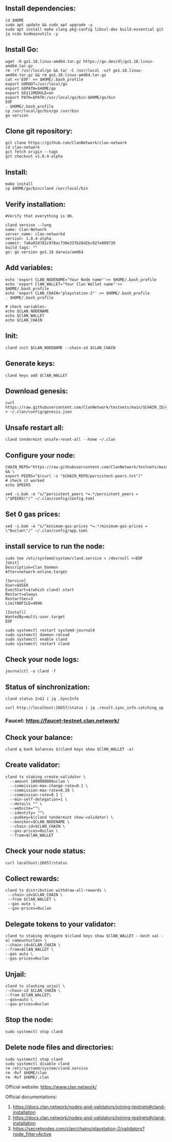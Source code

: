 ## Install dependencies:
```
cd $HOME
sudo apt update && sudo apt upgrade -y
sudo apt install make clang pkg-config libssl-dev build-essential git jq ncdu bsdmainutils -y
```
## Install Go:
```
wget -O go1.18.linux-amd64.tar.gz https://go.dev/dl/go1.18.linux-amd64.tar.gz
rm -rf /usr/local/go && tar -C /usr/local -xzf go1.18.linux-amd64.tar.gz && rm go1.18.linux-amd64.tar.gz
cat <<'EOF' >> $HOME/.bash_profile
export GOROOT=/usr/local/go
export GOPATH=$HOME/go
export GO111MODULE=on
export PATH=$PATH:/usr/local/go/bin:$HOME/go/bin
EOF
. $HOME/.bash_profile
cp /usr/local/go/bin/go /usr/bin
go version
```
## Clone git repository:
```
git clone https://github.com/ClanNetwork/clan-network
cd clan-network
git fetch origin --tags
git checkout v1.0.4-alpha
```
## Install:
```
make install
cp $HOME/go/bin/cland /usr/local/bin
```
## Verify installation:
```
#Verify that everything is OK.

cland version --long
name: Clan-Network
server_name: clan-networkd
version: 1.0.4-alpha
commit: 7a6a92d782c978ac730e337b28d2bc927e809739
build_tags: ""
go: go version go1.18 darwin/amd64
```
## Add variables:
```
echo 'export CLAN_NODENAME="Your Node name"'>> $HOME/.bash_profile
echo 'export ClAN_WALLET="Your Clan Wallet name"'>> $HOME/.bash_profile
echo 'export CLAN_CHAIN="playstation-2"' >> $HOME/.bash_profile
. $HOME/.bash_profile

# check variables:
echo $CLAN_NODENAME
echo $ClAN_WALLET
echo $CLAN_CHAIN
```
## Init:
```
cland init $CLAN_NODENAME --chain-id $CLAN_CHAIN
```
## Generate keys:
```
cland keys add $ClAN_WALLET
```

## Download genesis:
```
curl https://raw.githubusercontent.com/ClanNetwork/testnets/main/$CHAIN_ID/genesis.json > ~/.clan/config/genesis.json
```
## Unsafe restart all:
```
cland tendermint unsafe-reset-all --home ~/.clan
```
## Configure your node:
```
CHAIN_REPO="https://raw.githubusercontent.com/ClanNetwork/testnets/main/$CHAIN_ID" && \
export PEERS="$(curl -s "$CHAIN_REPO/persistent-peers.txt")"
# check it worked
echo $PEERS

sed -i.bak -e "s/^persistent_peers *=.*/persistent_peers = \"$PEERS\"/" ~/.clan/config/config.toml
```
## Set 0 gas prices:
```
sed -i.bak -e "s/^minimum-gas-prices *=.*/minimum-gas-prices = \"0uclan\"/" ~/.clan/config/app.toml
```
## install service to run the node:
```
sudo tee /etc/systemd/system/cland.service > /dev/null <<EOF
[Unit]
Description=Clan Daemon
After=network-online.target

[Service]
User=$USER
ExecStart=$(which cland) start
Restart=always
RestartSec=3
LimitNOFILE=4096

[Install]
WantedBy=multi-user.target
EOF

sudo systemctl restart systemd-journald
sudo systemctl daemon-reload
sudo systemctl enable cland
sudo systemctl restart cland
```
## Check your node logs:
```
journalctl -u cland -f
```
## Status of sinchronization:
```
cland status 2>&1 | jq .SyncInfo

curl http://localhost:26657/status | jq .result.sync_info.catching_up
```
### Faucet: https://faucet-testnet.clan.network/

## Сheck your balance:
```
cland q bank balances $(cland keys show $ClAN_WALLET -a)
```
## Create validator:
```
cland tx staking create-validator \
  --amount 1000000000uclan \
  --commission-max-change-rate=0.1 \
  --commission-max-rate=0.20 \
  --commission-rate=0.1 \
  --min-self-delegation=1 \
  --details "" \
  --website=""\
  --identity= ""\
  --pubkey=$(cland tendermint show-validator) \
  --moniker=$CLAN_NODENAME \
  --chain-id=$CLAN_CHAIN \
  --gas-prices=0uclan \
  --from=$ClAN_WALLET
```

## Check your node status:
```
curl localhost:26657/status
```
## Collect rewards:
```
cland tx distribution withdraw-all-rewards \
 --chain-id=$CLAN_CHAIN \
 --from $ClAN_WALLET \
 --gas auto \
 --gas-prices=0uclan
```
## Delegate tokens to your validator:
```
cland tx staking delegate $(cland keys show $ClAN_WALLET --bech val -a) <amountuclan> \
--chain-id=$CLAN_CHAIN \
--from=$ClAN_WALLET \
--gas auto \
--gas-prices=0uclan
```
## Unjail:
```
cland tx slashing unjail \
--chain-id $CLAN_CHAIN \ 
--from $ClAN_WALLET\ 
--gas=auto \ 
--gas-prices=0uclan
```
## Stop the node:
```
sudo systemctl stop cland
```
## Delete node files and directories:
```
sudo systemctl stop cland
sudo systemctl disable cland
rm /etc/systemd/system/cland.service
rm -Rvf $HOME/clan
rm -Rvf $HOME/.clan
```

Official website: https://www.clan.network/

Official documentations:
1. https://docs.clan.network/nodes-and-validators/joining-testnets#cland-installation
2. https://docs.clan.network/nodes-and-validators/joining-testnets#cland-installation
3. https://secretnodes.com/clan/chains/playstation-2/validators?node_filter=Active
